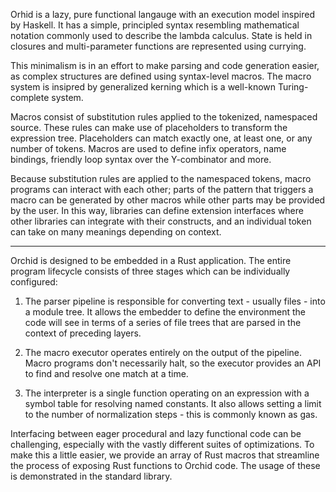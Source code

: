 Orhid is a lazy, pure functional langauge with an execution model inspired by Haskell. It has a simple, principled syntax resembling mathematical notation commonly used to describe the lambda calculus. State is held in closures and multi-parameter functions are represented using currying.

This minimalism is in an effort to make parsing and code generation easier, as complex structures are defined using syntax-level macros. The macro system is insipred by generalized kerning which is a well-known Turing-complete system.

Macros consist of substitution rules applied to the tokenized, namespaced source. These rules can make use of placeholders to transform the expression tree. Placeholders can match exactly one, at least one, or any number of tokens. Macros are used to define infix operators, name bindings, friendly loop syntax over the Y-combinator and more.

Because substitution rules are applied to the namespaced tokens, macro programs can interact with each other; parts of the pattern that triggers a macro can be generated by other macros while other parts may be provided by the user. In this way, libraries can define extension interfaces where other libraries can integrate with their constructs, and an individual token can take on many meanings depending on context.

---

Orchid is designed to be embedded in a Rust application. The entire program lifecycle consists of three stages which can be individually configured:

1. The parser pipeline is responsible for converting text - usually files - into a module tree. It allows the embedder to define the environment the code will see in terms of a series of file trees that are parsed in the context of preceding layers.

2. The macro executor operates entirely on the output of the pipeline. Macro programs don't necessarily halt, so the executor provides an API to find and resolve one match at a time.

3. The interpreter is a single function operating on an expression with a symbol table for resolving named constants. It also allows setting a limit to the number of normalization steps - this is commonly known as gas.

Interfacing between eager procedural and lazy functional code can be challenging, especially with the vastly different suites of optimizations. To make this a little easier, we provide an array of Rust macros that streamline the process of exposing Rust functions to Orchid code. The usage of these is demonstrated in the standard library.